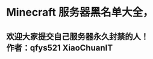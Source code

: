 # Minecraft 服务器黑名单大全，             
欢迎大家提交自己服务器永久封禁的人！                
作者：qfys521 XiaoChuanIT
-----------------------------------------------------------------------------------------------------------------


